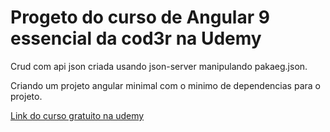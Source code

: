 # Progeto do curso de Angular 9 essencial da cod3r na Udemy

Crud com api json criada usando json-server manipulando pakaeg.json.

Criando um projeto angular minimal com o minimo de dependencias para o projeto.

[Link do curso gratuito na udemy](https://www.udemy.com/share/102Sq6BEQedl9aTHw=/)
